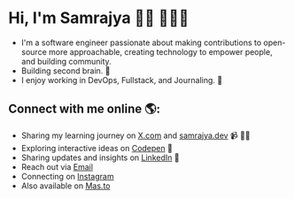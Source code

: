 # Hi, I'm Samrajya 👋🏾 👩🏾‍💻

- I'm a software engineer passionate about making contributions to open-source more approachable, creating technology to empower people, and building community.
- Building second brain. 🧠
- I enjoy working in DevOps, Fullstack, and Journaling. 👀

## Connect with me online 🌎:
- Sharing my learning journey on <a href="https://x.com/samrajya_dev" target="_blank"> X.com</a> and <a href="https://samrajya.dev" target="_blank">samrajya.dev</a> 📹 ✍🏾
- Exploring interactive ideas on <a href="https://codepen.io/samjsx" target="_blank"> Codepen</a> 🏓
- Sharing updates and insights on <a href="https://www.linkedin.com/in/samrajya/" target="_blank">LinkedIn</a> 💼
- Reach out via <a href="mailto:hello@samrajya.dev" target="_blank">Email</a>
- Connecting on <a href="https://instagram.com/samrajya.dev" target="_blank">Instagram</a>
- Also available on <a href="https://mas.to/@psmj" target="_blank">Mas.to</a>

<!---
samrajya-dev/samrajya-dev is a ✨ special ✨ repository because its `README.md` (this file) appears on your GitHub profile.
You can click the Preview link to take a look at your changes.
--->
